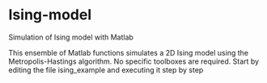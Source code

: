 # Ising-model
Simulation of Ising model with Matlab

This ensemble of Matlab functions simulates a 2D Ising model using the Metropolis-Hastings algorithm.
No specific toolboxes are required. Start by editing the file ising_example and executing it step by step
